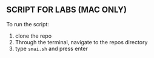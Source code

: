 ## SCRIPT FOR LABS (MAC ONLY)

To run the script:

1. clone the repo
2. Through the terminal, navigate to the repos directory
3. type `smai.sh` and press enter
